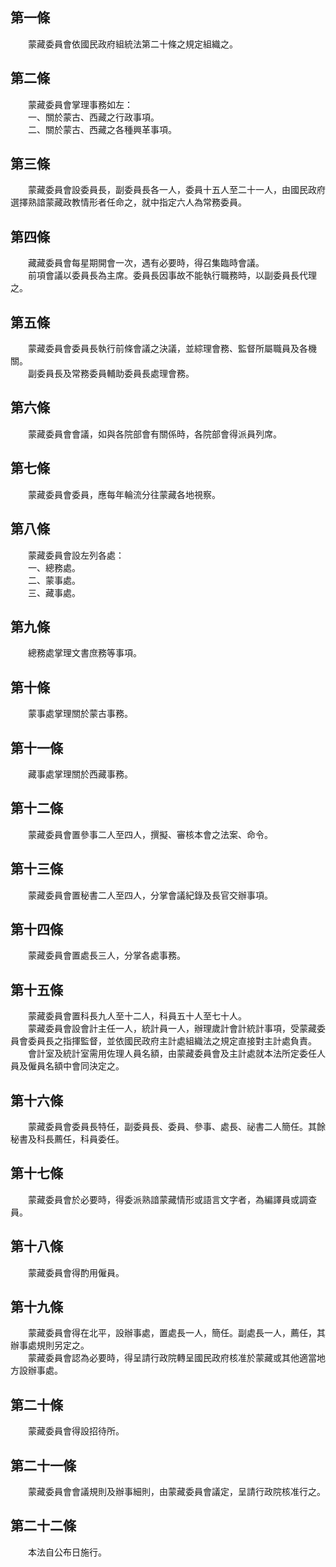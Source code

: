 第一條 
-------
　　蒙藏委員會依國民政府組統法第二十條之規定組織之。  


第二條 
-------
　　蒙藏委員會掌理事務如左：  
　　一、關於蒙古、西藏之行政事項。  
　　二、關於蒙古、西藏之各種興革事項。  


第三條 
-------
　　蒙藏委員會設委員長，副委員長各一人，委員十五人至二十一人，由國民政府選擇熟諳蒙藏政教情形者任命之，就中指定六人為常務委員。  


第四條 
-------
　　藏藏委員會每星期開會一次，遇有必要時，得召集臨時會議。  
　　前項會議以委員長為主席。委員長因事故不能執行職務時，以副委員長代理之。  


第五條 
-------
　　蒙藏委員會委員長執行前條會議之決議，並綜理會務、監督所屬職員及各機關。  
　　副委員長及常務委員輔助委員長處理會務。  


第六條 
-------
　　蒙藏委員會會議，如與各院部會有關係時，各院部會得派員列席。  


第七條 
-------
　　蒙藏委員會委員，應每年輪流分往蒙藏各地視察。  


第八條 
-------
　　蒙藏委員會設左列各處：  
　　一、總務處。  
　　二、蒙事處。  
　　三、藏事處。  


第九條 
-------
　　總務處掌理文書庶務等事項。  


第十條 
-------
　　蒙事處掌理關於蒙古事務。  


第十一條 
---------
　　藏事處掌理關於西藏事務。  


第十二條 
---------
　　蒙藏委員會置參事二人至四人，撰擬、審核本會之法案、命令。  


第十三條 
---------
　　蒙藏委員會置秘書二人至四人，分掌會議紀錄及長官交辦事項。  


第十四條 
---------
　　蒙藏委員會置處長三人，分掌各處事務。  


第十五條 
---------
　　蒙藏委員會置科長九人至十二人，科員五十人至七十人。  
　　蒙藏委員會設會計主任一人，統計員一人，辦理歲計會計統計事項，受蒙藏委員會委員長之指揮監督，並依國民政府主計處組織法之規定直接對主計處負責。  
　　會計室及統計室需用佐理人員名額，由蒙藏委員會及主計處就本法所定委任人員及僱員名額中會同決定之。  


第十六條 
---------
　　蒙藏委員會委員長特任，副委員長、委員、參事、處長、祕書二人簡任。其餘秘書及科長薦任，科員委任。  


第十七條 
---------
　　蒙藏委員會於必要時，得委派熟諳蒙藏情形或語言文字者，為編譯員或調查員。  


第十八條 
---------
　　蒙藏委員會得酌用僱員。  


第十九條 
---------
　　蒙藏委員會得在北平，設辦事處，置處長一人，簡任。副處長一人，薦任，其辦事處規則另定之。  
　　蒙藏委員會認為必要時，得呈請行政院轉呈國民政府核准於蒙藏或其他適當地方設辦事處。  


第二十條 
---------
　　蒙藏委員會得設招待所。  


第二十一條 
-----------
　　蒙藏委員會會議規則及辦事細則，由蒙藏委員會議定，呈請行政院核准行之。  


第二十二條 
-----------
　　本法自公布日施行。